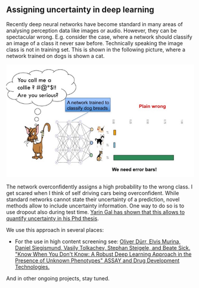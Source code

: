 ## Assigning uncertainty in deep learning

Recently deep neural networks have become standard in many areas of analysing perception data like images or audio. However, they can be spectacular wrong. E.g. consider the case, where a network should classify an image of a class it never saw before. Technically speaking the image class is not in training set. This is shown in the following picture, where a network trained on dogs is shown a cat. 

![imgs/Rapid_Fire_Presentation_v2.jpg](imgs/Rapid_Fire_Presentation_v2.jpg)      

The network overconfidently assigns a high probability to the wrong class. I get scared when I think of self driving cars being overconfident. While standard networks cannot state their uncertainty of a prediction, novel methods allow to include uncertainty information. One way to do so is to use dropout also during test time. [Yarin Gal has shown that this allows to quantify uncertainty in his Phd thesis](https://arxiv.org/abs/1506.02142).

We use this approach in several places:

* For the use in high content screening see: [Oliver Dürr, Elvis Murina, Daniel Siegismund, Vasily Tolkachev, Stephan Steigele, and Beate Sick. "Know When You Don't Know: A Robust Deep Learning Approach in the Presence of Unknown Phenotypes" ASSAY and Drug Development Technologies.](https://www.liebertpub.com/doi/10.1089/adt.2018.859)

And in other ongoing projects, stay tuned.


